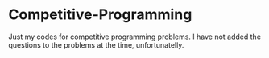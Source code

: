 # Competitive-Programming
Just my codes for competitive programming problems.
I have not added the questions to the problems at the time, unfortunatelly.
